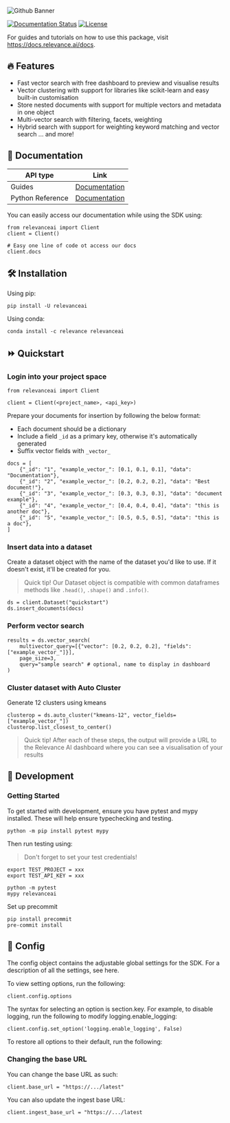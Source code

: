 ![Github Banner](assets/github_banner.png)

[![Documentation Status](https://readthedocs.org/projects/relevanceai/badge/?version=latest)](https://relevanceai.readthedocs.io/en/latest/?badge=latest)
[![License](https://img.shields.io/pypi/l/relevanceai)](https://img.shields.io/pypi/l/relevanceai)

For guides and tutorials on how to use this package, visit https://docs.relevance.ai/docs.

## 🔥 Features

- Fast vector search with free dashboard to preview and visualise results
- Vector clustering with support for libraries like scikit-learn and easy built-in customisation
- Store nested documents with support for multiple vectors and metadata in one object
- Multi-vector search with filtering, facets, weighting
- Hybrid search with support for weighting keyword matching and vector search
... and more!


## 🧠 Documentation

| API type      | Link |
| ------------- | ----------- |
| Guides | [Documentation](https://docs.relevance.ai/) |
| Python Reference | [Documentation](https://relevanceai.readthedocs.io/)        |

You can easily access our documentation while using the SDK using:

```{python}
from relevanceai import Client
client = Client()

# Easy one line of code ot access our docs
client.docs

```


## 🛠️ Installation

Using pip:

```{bash}
pip install -U relevanceai
```
Using conda:

```{bash}
conda install -c relevance relevanceai
```

## ⏩ Quickstart

### Login into your project space

```{python}
from relevanceai import Client

client = Client(<project_name>, <api_key>)
```

Prepare your documents for insertion by following the below format:
- Each document should be a dictionary
- Include a field `_id` as a primary key, otherwise it's automatically generated 
- Suffix vector fields with `_vector_`

```{python}
docs = [
    {"_id": "1", "example_vector_": [0.1, 0.1, 0.1], "data": "Documentation"},
    {"_id": "2", "example_vector_": [0.2, 0.2, 0.2], "data": "Best document!"},
    {"_id": "3", "example_vector_": [0.3, 0.3, 0.3], "data": "document example"},
    {"_id": "4", "example_vector_": [0.4, 0.4, 0.4], "data": "this is another doc"},
    {"_id": "5", "example_vector_": [0.5, 0.5, 0.5], "data": "this is a doc"},
]
```

### Insert data into a dataset

Create a dataset object with the name of the dataset you'd like to use. If it doesn't exist, it'll be created for you.
> Quick tip! Our Dataset object is compatible with common dataframes methods like `.head()`, `.shape()` and `.info()`.

```{python}
ds = client.Dataset("quickstart")
ds.insert_documents(docs)
```

### Perform vector search

```{python}
results = ds.vector_search(
    multivector_query=[{"vector": [0.2, 0.2, 0.2], "fields": ["example_vector_"]}],
    page_size=3,
    query="sample search" # optional, name to display in dashboard
)
```

### Cluster dataset with Auto Cluster

Generate 12 clusters using kmeans
```{python}
clusterop = ds.auto_cluster("kmeans-12", vector_fields=["example_vector_"])
clusterop.list_closest_to_center()
```
> Quick tip! After each of these steps, the output will provide a URL to the Relevance AI dashboard where you can see a visualisation of your results

## 🚧 Development

### Getting Started
To get started with development, ensure you have pytest and mypy installed. These will help ensure typechecking and testing.

```{bash}
python -m pip install pytest mypy
```

Then run testing using:

> Don't forget to set your test credentials!

```{bash}
export TEST_PROJECT = xxx
export TEST_API_KEY = xxx

python -m pytest
mypy relevanceai
```

Set up precommit

```{bash}
pip install precommit
pre-commit install
```

## 🧰 Config

The config object contains the adjustable global settings for the SDK. For a description of all the settings, see here.

To view setting options, run the following:

```{python}
client.config.options
```

The syntax for selecting an option is section.key. For example, to disable logging, run the following to modify logging.enable_logging:

```{python}
client.config.set_option('logging.enable_logging', False)
```

To restore all options to their default, run the following:

### Changing the base URL

You can change the base URL as such:

```{python}
client.base_url = "https://.../latest"
```

You can also update the ingest base URL:

```{python}
client.ingest_base_url = "https://.../latest
```
